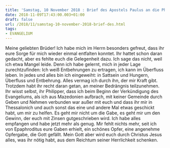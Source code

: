 ```yaml
---
title: 'Samstag, 10 November 2018 : Brief des Apostels Paulus an die Philipper 4,10-19.'
date: 2018-11-09T17:43:00.003+01:00
draft: false
url: /2018/11/samstag-10-november-2018-brief-des.html
tags: 
- EVANGELIUM
---
```


Meine geliebten Brüder! Ich habe mich im Herrn besonders gefreut, dass ihr eure Sorge für mich wieder einmal entfalten konntet. Ihr hattet schon daran gedacht, aber es fehlte euch die Gelegenheit dazu. Ich sage das nicht, weil ich etwa Mangel leide. Denn ich habe gelernt, mich in jeder Lage zurechtzufinden: Ich weiß Entbehrungen zu ertragen, ich kann im Überfluss leben. In jedes und alles bin ich eingeweiht: in Sattsein und Hungern, Überfluss und Entbehrung. Alles vermag ich durch ihn, der mir Kraft gibt. Trotzdem habt ihr recht daran getan, an meiner Bedrängnis teilzunehmen. Ihr wisst selbst, ihr Philipper, dass ich beim Beginn der Verkündigung des Evangeliums, als ich aus Mazedonien aufbrach, mit keiner Gemeinde durch Geben und Nehmen verbunden war außer mit euch und dass ihr mir in Thessalonich und auch sonst das eine und andere Mal etwas geschickt habt, um mir zu helfen. Es geht mir nicht um die Gabe, es geht mir um den Gewinn, der euch mit Zinsen gutgeschrieben wird. Ich habe alles empfangen und habe jetzt mehr als genug. Mir fehlt nichts mehr, seit ich von Epaphroditus eure Gaben erhielt, ein schönes Opfer, eine angenehme Opfergabe, die Gott gefällt. Mein Gott aber wird euch durch Christus Jesus alles, was ihr nötig habt, aus dem Reichtum seiner Herrlichkeit schenken.